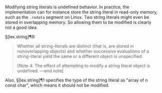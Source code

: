 Modifying string literals is undefined behavior. In practice, the implementation can for instance store the string literal in read-only memory, such as the `.rodata` segment on Linux. Two string literals might even be stored in overlapping memory. So allowing them to be modified is clearly not a good idea.

§[lex.string]¶9:

> Whether all string-literals are distinct (that is, are stored in nonoverlapping objects) and whether successive evaluations of a string-literal yield the same or a different object is unspecified.
>
> [Note 4: The effect of attempting to modify a string literal object is undefined. —end note]

Also, §[lex.string]¶1 specifies the type of the string literal as "array of n const char", which means it should not be modified.